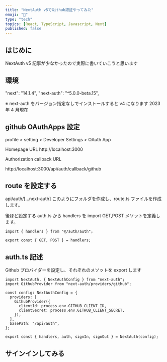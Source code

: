 ```yaml
---
title: "NextAuth v5でGithub認証やってみた"
emoji: "👏"
type: "tech"
topics: [React, TypeScript, Javascript, Next]
published: false
---
```


## はじめに

NextAuth v5
記事が少なかったので実際に書いていこうと思います

## 環境

"next": "14.1.4",
"next-auth": "^5.0.0-beta.15",

※ next-auth をバージョン指定なしでインストールすると v4 になります
2023 年 4 月現在

## github OAuthApps 設定

profile > setting > Developer Settings > OAuth App

Homepage URL
http://localhost:3000

Authorization callback URL

http://localhost:3000/api/auth/callback/github

## route を設定する

api/auth/[...next-auth]
このようにフォルダを作成し、route.ts ファイルを作成します。

後ほど設定する auth.ts から handlers を import
GET,POST メソットを定義します。

```
import { handlers } from "@/auth/auth";

export const { GET, POST } = handlers;
```

## auth.ts 記述

Github プロバイダーを設定し、それぞれのメソットを export します

```
import NextAuth, { NextAuthConfig } from "next-auth";
import GithubProvider from "next-auth/providers/github";

const config: NextAuthConfig = {
  providers: [
    GithubProvider({
      clientId: process.env.GITHUB_CLIENT_ID,
      clientSecret: process.env.GITHUB_CLIENT_SECRET,
    }),
  ],
  basePath: "/api/auth",
};

export const { handlers, auth, signIn, signOut } = NextAuth(config);

```

## サインインしてみる

